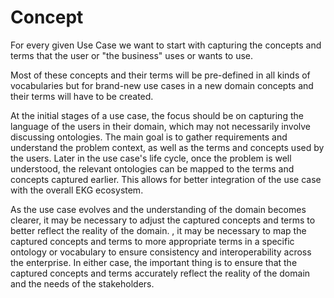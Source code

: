# Concept

For every given Use Case we want to start with capturing the concepts and
terms that the user or "the business" uses or wants to use.

Most of these concepts and their terms will be pre-defined in all kinds of
vocabularies but for brand-new use cases in a new domain concepts and their
terms will have to be created.

At the initial stages of a use case, the focus should be on capturing the 
language of the users in their domain, which may not necessarily involve 
discussing ontologies. 
The main goal is to gather requirements and understand the problem context, 
as well as the terms and concepts used by the users. 
Later in the use case's life cycle, once the problem is well understood, 
the relevant ontologies can be mapped to the terms and concepts captured earlier. 
This allows for better integration of the use case with the overall EKG ecosystem.

As the use case evolves and the understanding of the domain becomes clearer, 
it may be necessary to adjust the captured concepts and terms to better 
reflect the reality of the domain. 
, it may be necessary to map the captured concepts and terms to more appropriate 
terms in a specific ontology or vocabulary to ensure consistency and interoperability 
across the enterprise. 
In either case, the important thing is to ensure that the captured concepts and
terms accurately reflect the reality of the domain and the needs of the stakeholders.

